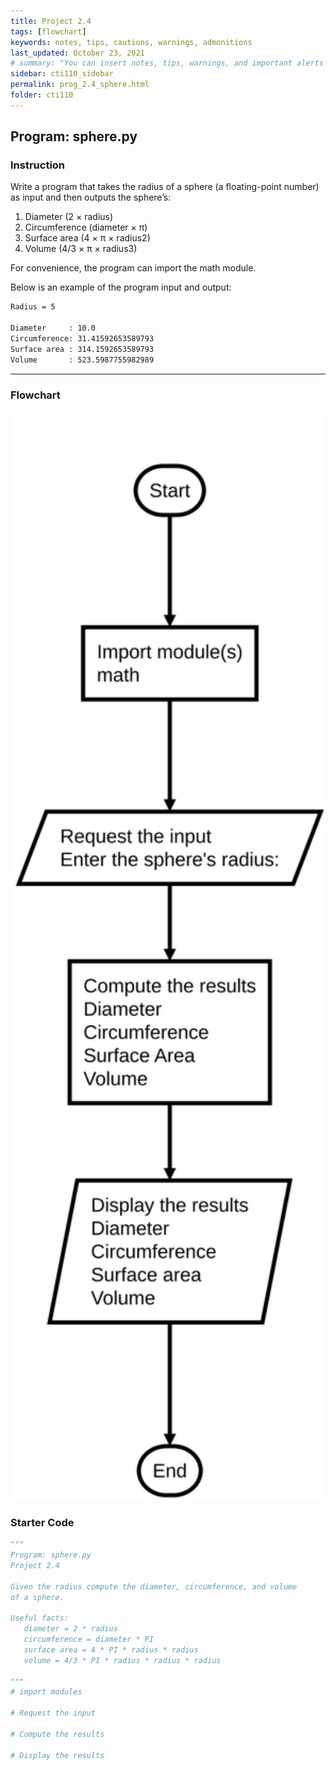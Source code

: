 ```yaml
---
title: Project 2.4
tags: [flowchart]
keywords: notes, tips, cautions, warnings, admonitions
last_updated: October 23, 2021
# summary: "You can insert notes, tips, warnings, and important alerts in your content. These notes are stored as shortcodes made available through the linksrefs.hmtl include."
sidebar: cti110_sidebar
permalink: prog_2.4_sphere.html
folder: cti110
---
```

## Program: sphere.py

### Instruction

Write a program that takes the radius of a sphere (a floating-point number) as input and then outputs the sphere’s:

1. Diameter (2 × radius)
2. Circumference (diameter × π)
3. Surface area (4 × π × radius2)
4. Volume (4/3 × π × radius3)

For convenience, the program can import the math module.

Below is an example of the program input and output:

```bash
Radius = 5

Diameter     : 10.0
Circumference: 31.41592653589793
Surface area : 314.1592653589793
Volume       : 523.5987755982989
```

---

### Flowchart

<!-- ![sphere flowchart](sphere.flow.svg) -->

<img src="images/cti110_prog_2.4_sphere.flow.svg" style="width: 650px;"/>

### Starter Code

```python
"""
Program: sphere.py
Project 2.4

Given the radius compute the diameter, circumference, and volume
of a sphere.

Useful facts:
   diameter = 2 * radius
   circumference = diameter * PI
   surface area = 4 * PI * radius * radius
   volume = 4/3 * PI * radius * radius * radius

"""
# import modules

# Request the input

# Compute the results

# Display the results

```
